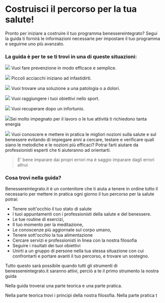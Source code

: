 # Costruisci il percorso per la tua salute! 

Pronto per iniziare a costruire il tuo programma  benessereintegrato? 
Segui la guida ti fornirà le informazioni necessarie per impostare il tuo programma e seguirne uno più avanzato.
  
### La guida è per te se ti trovi in una di queste situazioni:

<img src="http://localhost:4000/images/emoticons/prevenzione.gif">  Vuoi fare prevenzione in modo efficace e semplice. 


<img src="http://localhost:4000/images/emoticons/revisione.gif">  Piccoli acciacchi iniziano ad infastidirti.

<img src="http://localhost:4000/images/emoticons/malato.gif"> Vuoi trovare una soluzione a una patologia o a dolori.

<img src="http://localhost:4000/images/emoticons/obiettivi.gif"> Vuoi raggiungere i tuoi obiettivi nello sport.

<img src="http://localhost:4000//images/emoticons/recupero-info.png">  Vuoi recuperare dopo un infortunio.

  

<img src="http://localhost:4000/images/emoticons/performances.gif">Sei molto impegnato per il lavoro o  le tue attività ti richiedono tanta energia
  

<img src="http://localhost:4000/images/emoticons/graduated.gif"> Vuoi conoscere e mettere in pratica le migliori  nozioni sulla salute e sul benessere evitando di impiegare anni a cercare, testare e verificare quali siano le metodiche e le nozioni più efficaci? Potrai farti aiutare da professionisti esperti che ti aiuteranno ad orientarti.

> E' bene imparare dai propri errori ma è saggio imparare dagli errori altrui 


### Cosa trovi nella guida?

Benessereintegrato.it è un contenitore che ti aiuta a tenere in ordine tutto il necessario per mettere in pratica ogni giorno il tuo percorso per la salute potrai:

 - Tenere sott'occhio il tuo stato di salute
 - I tuoi appuntamenti con i professionisti della salute e del benessere.
 - Le tue routine di esercizi, 
 - Il tuo momento per la meditazione, 
 - Le conoscenze più aggiornate sul corpo umano, 
 - Tenere sott'occhio la tua alimentazione
 - Cercare servizi e professionisti in linea con la nostra filosofia 
 - Seguire i risultati dei tuoi obiettivi
 - Unirti a un gruppo di persone nella tua stessa situazione con cui confrontarti e portare avanti il tuo percorso, e trovare un sostegno.
 
Tutto questo sarà possibile quando tutti gli strumenti di benessereintegrato.it saranno attivi, perciò a te il primo strumento la nostra guida

Nella guida troverai una parte teorica e una parte pratica.

Nella parte teorica trovi i principi della nostra filosofia. 
Nella parte pratica t 
<!--stackedit_data:
eyJoaXN0b3J5IjpbLTE5MjgyMDQ1MzAsLTE5ODg1Mzk3OTEsMj
A5MDY0NjczNywxMTkyNDk3NF19
-->
